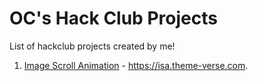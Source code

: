 # OC's Hack Club Projects
List of hackclub projects created by me!

1. [Image Scroll Animation](/tree/main/image-scroll-animation) - https://isa.theme-verse.com. 
